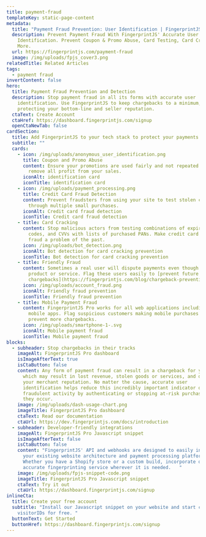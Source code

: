 ```yaml
---
title: payment-fraud
templateKey: static-page-content
metadata:
  title: "Payment Fraud Prevention: User Identification | FingerprintJS"
  description: Prevent Payment Fraud With FingerprintJS' Accurate User
    Identification. Prevent Coupon & Promo Abuse, Card Testing, Card Cracking &
    More.
  url: https://fingerprintjs.com/payment-fraud
  image: /img/uploads/fpjs_cover3.png
relatedTitle: Related Articles
tags:
  - payment fraud
invertContent: false
hero:
  title: Payment Fraud Prevention and Detection
  description: Stop payment fraud in all its forms with accurate user
    identification. Use FingerprintJS to keep chargebacks to a minimum,
    protecting your bottom-line and seller reputation.
  ctaText: Create Account
  ctaHref: https://dashboard.fingerprintjs.com/signup
  openCtaNewTab: false
cardSection:
  title: Add FingerprintJS to your tech stack to protect your payments
  subtitle: ""
  cards:
    - icon: /img/uploads/anonymous_user_identification.png
      title: Coupon and Promo Abuse
      content: Ensure your promotions are used fairly and not repeated or stacked to
        remove all profit from your sales.
      iconAlt: identification card
      iconTitle: identification card
    - icon: /img/uploads/payment_processing.png
      title: Credit Card Fraud Detection
      content: Prevent fraudsters from using your site to test stolen credit cards
        through multiple small purchases.
      iconAlt: Credit card fraud detection
      iconTitle: Credit card fraud detection
    - title: Card Cracking
      content: Stop malicious actors from testing combinations of expiry dates, postal
        codes, and CVVs with lists of purchased PANs. Make credit card payment
        fraud a problem of the past.
      icon: /img/uploads/bot_detection.png
      iconAlt: Bot detection for card cracking prevention
      iconTitle: Bot detection for card cracking prevention
    - title: Friendly Fraud
      content: Sometimes a real user will dispute payments even though they received a
        product or service. Flag these users easily to [prevent future
        chargebacks](https://fingerprintjs.com/blog/chargeback-prevention-tips-for-ecommerce-merchants/).
      icon: /img/uploads/account_fraud.png
      iconAlt: Friendly fraud prevention
      iconTitle: Friendly fraud prevention
    - title: Mobile Payment Fraud
      content: FingerprintJS Pro works for all web applications including hybrid
        mobile apps. Flag suspicious customers making mobile purchases and
        prevent more chargebacks.
      icon: /img/uploads/smartphone-1-.svg
      iconAlt: Mobile payment fraud
      iconTitle: Mobile payment fraud
blocks:
  - subheader: Stop chargebacks in their tracks
    imageAlt: FingerprintJS Pro dashboard
    isImageAfterText: true
    isCtaButton: false
    content: Any form of payment fraud can result in a chargeback for your website,
      which may result in lost revenue, stolen goods or services, and damage to
      your merchant reputation. No matter the cause, accurate user
      identification helps reduce this incredibly important indicator of
      fraudulent activity by authenticating or stopping at-risk purchases before
      they occur.
    image: /img/uploads/dash-usage-chart.png
    imageTitle: FingerprintJS Pro dashboard
    ctaText: Read our documentation
    ctaUrl: https://dev.fingerprintjs.com/docs/introduction
  - subheader: Developer-friendly integrations
    imageAlt: FingerprintJS Pro Javascript snippet
    isImageAfterText: false
    isCtaButton: false
    content: "FingerprintJS' API and webhooks are designed to easily integrate with
      your existing website architecture and payment processing platform.
      Whether you have a Shopify store or a custom build, incorporate our highly
      accurate fingerprinting service wherever it is needed.   "
    image: /img/uploads/fpjs-snippet-code.png
    imageTitle: FingerprintJS Pro Javascript snippet
    ctaText: Try it out
    ctaUrl: https://dashboard.fingerprintjs.com/signup
inlineCta:
  title: Create your free account
  subtitle: "Install our Javascript snippet on your website and start collecting
    visitorIDs for free. "
  buttonText: Get Started
  buttonHref: https://dashboard.fingerprintjs.com/signup
---
```


